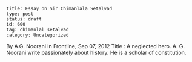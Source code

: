 ~~~~ 
title: Essay on Sir Chimanlala Setalvad
type: post
status: draft
id: 600
tag: chimanlal setalvad
category: Uncategorized
~~~~

By A.G. Noorani in Frontline, Sep 07, 2012 Title : A neglected hero. A.
G. Noorani write passionately about history. He is a scholar of
constitution.
